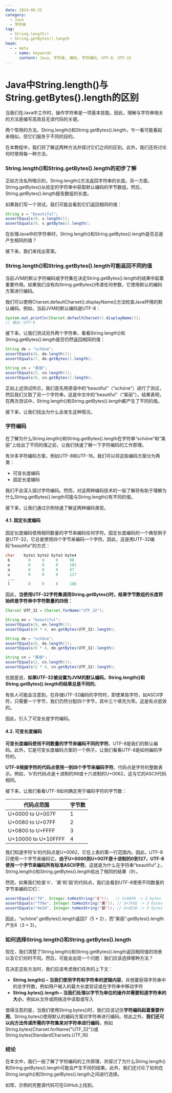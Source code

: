 ```yaml
---
date: 2024-06-25
category:
  - Java
  - 字符串
tag:
  - String.length()
  - String.getBytes().length
head:
  - - meta
    - name: keywords
      content: Java, 字符串, 编码, 字符编码, UTF-8, UTF-32
---
```

# Java中String.length()与String.getBytes().length的区别

当我们在Java中工作时，操作字符串是一项基本技能。因此，理解与字符串相关的方法是编写高效且无误代码的关键。

两个常用的方法，String.length()和String.getBytes().length，乍一看可能看起来相似，但它们服务于不同的目的。

在本教程中，我们将了解这两种方法并探讨它们之间的区别。此外，我们还将讨论何时使用每一种方法。

### String.length()和String.getBytes().length的初步了解

正如方法名所暗示的，String.length()方法返回字符串的长度。另一方面，String.getBytes()从给定的字符串中获取默认编码的字节数组。然后，String.getBytes().length报告数组的长度。

如果我们写一个测试，我们可能会看到它们返回相同的值：

```java
String s = "beautiful";
assertEquals(9, s.length());
assertEquals(9, s.getBytes().length);
```

在处理Java中的字符串时，String.length()和String.getBytes().length是否总是产生相同的值？

接下来，我们来找出答案。

### String.length()和String.getBytes().length可能返回不同的值

当前JVM的默认字符编码或字符集在决定String.getBytes().length的结果中起着重要作用。如果我们没有向String.getBytes()传递任何参数，它使用默认的编码方案进行编码。

我们可以使用Charset.defaultCharset().displayName()方法检查Java环境的默认编码。例如，当前JVM的默认编码是UTF-8：

```java
System.out.println(Charset.defaultCharset().displayName());
// 输出：UTF-8
```

接下来，让我们测试另外两个字符串，看看String.length()和String.getBytes().length是否仍然返回相同的值：

```java
String de = "schöne";
assertEquals(6, de.length());
assertEquals(7, de.getBytes().length);

String cn = "美丽";
assertEquals(2, cn.length());
assertEquals(6, cn.getBytes().length);
```

正如上述测试所示，我们首先用德语中的“beautiful”（“schöne”）进行了测试，然后我们又取了另一个字符串，这是中文中的“beautiful”（“美丽”）。结果表明，在两次测试中，String.length()和String.getBytes().length都产生了不同的值。

接下来，让我们找出为什么会发生这种情况。

### 字符编码

在了解为什么String.length()和String.getBytes().length在字符串“schöne”和“美丽”上给出了不同的值之前，让我们快速了解一下字符编码的工作原理。

有许多字符编码方案，例如UTF-8和UTF-16。我们可以将这些编码方案分为两类：

- 可变长度编码
- 固定长度编码

我们不会深入探讨字符编码。然而，对这两种编码技术的一般了解将有助于理解为什么String.getBytes().length可能与String.length()有不同的值。

接下来，让我们通过示例快速了解这两种编码类型。

#### 4.1. 固定长度编码

固定长度编码使用相同数量的字节来编码任何字符。固定长度编码的一个典型例子是UTF-32，它总是使用四个字节来编码一个字符。因此，这是用UTF-32编码“beautiful”的方式：

```java
char    byte1 byte2 byte3 byte4
 b        0     0     0     98
 e        0     0     0     101
 a        0     0     0     97
 u        0     0     0     117
 ...
 l        0     0     0     108
```

因此，**当使用UTF-32字符集调用String.getBytes()时，结果字节数组的长度将始终是字符串中字符数量的四倍：**

```java
Charset UTF_32 = Charset.forName("UTF_32");

String en = "beautiful";
assertEquals(9, en.length());
assertEquals(9 * 4, en.getBytes(UTF_32).length);

String de = "schöne";
assertEquals(6, de.length());
assertEquals(6 * 4, de.getBytes(UTF_32).length);

String cn = "美丽";
assertEquals(2, cn.length());
assertEquals(2 * 4, cn.getBytes(UTF_32).length);
```

也就是说，**如果UTF-32被设置为JVM的默认编码，String.length()和String.getBytes().length的结果总是不同的**。

有些人可能会注意到，在存储UTF-32编码的字符时，即使某些字符，如ASCII字符，只需要一个字节，我们仍然分配四个字节，其中三个填充为零。这是有点低效的。

因此，引入了可变长度字符编码。

#### 4.2. 可变长度编码

**可变长度编码使用不同数量的字节来编码不同的字符**。UTF-8是我们的默认编码。此外，它是可变长度编码方案的一个例子。让我们看看UTF-8是如何编码字符的。

**UTF-8根据字符的代码点使用一到四个字节来编码字符**。代码点是字符的整数表示。例如，'b'的代码点是十进制的98或十六进制的U+0062，这与它的ASCII代码相同。

接下来，让我们看看UTF-8如何确定用于编码字符的字节数：

| 代码点范围 | 字节数 |
| --- | --- |
| U+0000 to U+007F | 1 |
| U+0080 to U+07FF | 2 |
| U+0800 to U+FFFF | 3 |
| U+10000 to U+10FFFF | 4 |

我们知道字符'b'的代码点是U+0062，它在上表的第一行范围内。因此，UTF-8只使用一个字节来编码它。**由于U+0000到U+007F是十进制的0到127，UTF-8使用一个字节来编码所有标准ASCII字符**。这就是为什么在字符串“beautiful”上，String.length()和String.getBytes().length给出了相同的结果（9）。

然而，如果我们检查'ö'、'美'和'丽'的代码点，我们会看到UTF-8使用不同数量的字节来编码它们：

```java
assertEquals("f6", Integer.toHexString('ö'));   // U+00F6 -> 2 bytes
assertEquals("7f8e", Integer.toHexString('美')); // U+7F8E -> 3 bytes
assertEquals("4e3d", Integer.toHexString('丽')); // U+4E3D -> 3 bytes
```

因此，“schöne”.getBytes().length返回7（5 + 2），而“美丽”.getBytes().length产生6（3 + 3）。

### 如何选择String.length()和String.getBytes().length

现在，我们清楚了String.length()和String.getBytes().length返回相同值的场景以及它们何时不同。然后，可能会出现一个问题：我们应该选择哪种方法？

在决定这些方法时，我们应该考虑我们任务的上下文：

- **String.length() – 当我们使用字符和字符串的逻辑内容**，并想要获得字符串中的总字符数，例如用户输入的最大长度验证或在字符串中移动字符
- **String.bytes().length – 当我们处理以字节为单位的操作并需要知道字符串的大小**，例如从文件或网络流中读取或写入

值得注意的是，当我们使用String.bytes()时，我们应该记住**字符编码起着重要作用**。String.bytes()使用默认的编码方案对字符串进行编码。除此之外，**我们还可以向方法传递所需的字符集来对字符串进行编码**，例如String.bytes(Charset.forName("UTF_32"))或String.bytes(StandardCharsets.UTF_16)

### 结论

在本文中，我们一般了解了字符编码的工作原理，并探讨了为什么String.length()和String.getBytes().length可能会产生不同的结果。此外，我们还讨论了如何在String.length()和String.getBytes().length之间进行选择。

如常，示例的完整源代码可在GitHub上找到。